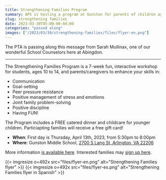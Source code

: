 ```yaml
--- 
title: Strengthening Families Program
summary: APS is hosting a program at Gunston for parents of children ages 10 to 14.
slug: strengthening families
date: 2023-03-30T05:00:00-04:00
categories: "passed along"
images: ["/2023/03/30/strengthening-families/files/flyer-en.png"]
---
```


The PTA is passing along this message from Sarah Mullinax, one of our wonderful School Counselors here at Abingdon.

---

The Strengthening Families Program is a 7-week fun, interactive workshop for students, ages 10 to 14, and parents/caregivers to enhance your skills in:
- Communication
- Goal-setting
- Peer pressure resistance
- Positive management of stress and emotions
- Joint family problem-solving
- Positive discipline
- Having FUN!

The Program includes a FREE catered dinner and childcare for younger children. Particiapting families will receive a free gift card!
- **When**: First day is Thursday, April 13th, 2023, from 5:30pm to 8:00pm
- **Where**: Gunston Middle School, [2700 S Lang St, Arlington, VA 22206](https://www.google.com/maps/search/?api=1&query=Gunston+Middle+School+2700+S+Lang+St+22206&query_place_id=ChIJaWzzrDKxt4kReAW6LVL_qeA)

More information [is available here](https://www.arlingtonva.us/Government/Departments/DHS/Child-Family-Services/SFP). Interested families may [sign up here](https://docs.google.com/forms/d/e/1FAIpQLSf2EqNLB1m0M8afbcKgn1i9YWFwiTwsHKf92TKWYCQgbmi2fw/viewform).

{{< imgresize o=492x src="files/flyer-en.png" alt="Strengthening Families flyer" >}}
{{< imgresize o=492x src="files/flyer-es.png" alt="Strengthening Families flyer in Spanish" >}}